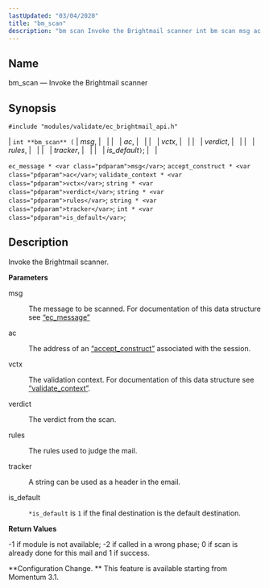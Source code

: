 ```yaml
---
lastUpdated: "03/04/2020"
title: "bm_scan"
description: "bm scan Invoke the Brightmail scanner int bm scan msg ac vctx verdict rules tracker is default ec message msg accept construct ac validate context vctx string verdict string rules string tracker int is default Invoke the Brightmail scanner msg The message to be scanned For documentation of this data..."
---
```


<a name="apis.bm_scan"></a> 
## Name

bm_scan — Invoke the Brightmail scanner

## Synopsis

`#include "modules/validate/ec_brightmail_api.h"`

| `int **bm_scan** (` | <var class="pdparam">msg</var>, |   |
|   | <var class="pdparam">ac</var>, |   |
|   | <var class="pdparam">vctx</var>, |   |
|   | <var class="pdparam">verdict</var>, |   |
|   | <var class="pdparam">rules</var>, |   |
|   | <var class="pdparam">tracker</var>, |   |
|   | <var class="pdparam">is_default</var>`)`; |   |

`ec_message * <var class="pdparam">msg</var>`;
`accept_construct * <var class="pdparam">ac</var>`;
`validate_context * <var class="pdparam">vctx</var>`;
`string * <var class="pdparam">verdict</var>`;
`string * <var class="pdparam">rules</var>`;
`string * <var class="pdparam">tracker</var>`;
`int * <var class="pdparam">is_default</var>`;<a name="idp46990192"></a> 
## Description

Invoke the Brightmail scanner.

**<a name="idp46991408"></a> Parameters**

<dl class="variablelist">

<dt>msg</dt>

<dd>

The message to be scanned. For documentation of this data structure see [“ec_message”](/momentum/3/3-api/structs-ec-message)

</dd>

<dt>ac</dt>

<dd>

The address of an [“accept_construct”](/momentum/3/3-api/structs-accept-construct) associated with the session.

</dd>

<dt>vctx</dt>

<dd>

The validation context. For documentation of this data structure see [“validate_context”](/momentum/3/3-api/structs-validate-context).

</dd>

<dt>verdict</dt>

<dd>

The verdict from the scan.

</dd>

<dt>rules</dt>

<dd>

The rules used to judge the mail.

</dd>

<dt>tracker</dt>

<dd>

A string can be used as a header in the email.

</dd>

<dt>is_default</dt>

<dd>

`*is_default` is `1` if the final destination is the default destination.

</dd>

</dl>

**<a name="idp47007936"></a> Return Values**

-1 if module is not available; -2 if called in a wrong phase; 0 if scan is already done for this mail and 1 if success.

**Configuration Change. ** This feature is available starting from Momentum 3.1.